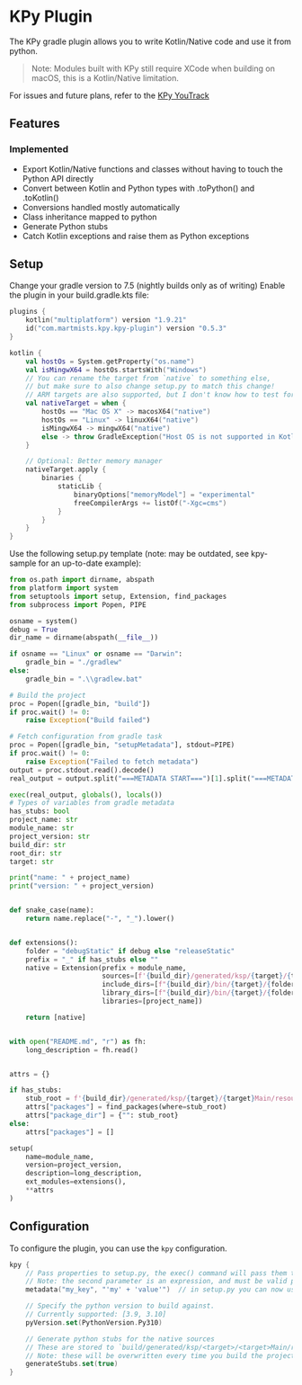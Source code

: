 # KPy Plugin

The KPy gradle plugin allows you to write Kotlin/Native code and use it from python.

> Note: Modules built with KPy still require XCode when building on macOS, this is a Kotlin/Native limitation.

For issues and future plans, refer to the [KPy YouTrack](https://youtrack.martmists.com/issues/KPY)

## Features

### Implemented

- Export Kotlin/Native functions and classes without having to touch the Python API directly
- Convert between Kotlin and Python types with .toPython() and .toKotlin()
- Conversions handled mostly automatically
- Class inheritance mapped to python
- Generate Python stubs
- Catch Kotlin exceptions and raise them as Python exceptions

## Setup

Change your gradle version to 7.5 (nightly builds only as of writing)
Enable the plugin in your build.gradle.kts file:

```kotlin
plugins {
    kotlin("multiplatform") version "1.9.21"
    id("com.martmists.kpy.kpy-plugin") version "0.5.3"
}

kotlin {
    val hostOs = System.getProperty("os.name")
    val isMingwX64 = hostOs.startsWith("Windows")
    // You can rename the target from `native` to something else, 
    // but make sure to also change setup.py to match this change!
    // ARM targets are also supported, but I don't know how to test for them
    val nativeTarget = when {
        hostOs == "Mac OS X" -> macosX64("native")
        hostOs == "Linux" -> linuxX64("native")
        isMingwX64 -> mingwX64("native")
        else -> throw GradleException("Host OS is not supported in Kotlin/Native.")
    }

    // Optional: Better memory manager
    nativeTarget.apply {
        binaries {
            staticLib {
                binaryOptions["memoryModel"] = "experimental"
                freeCompilerArgs += listOf("-Xgc=cms")
            }
        }
    }
}
```

Use the following setup.py template (note: may be outdated, see kpy-sample for an up-to-date example):

```python
from os.path import dirname, abspath
from platform import system
from setuptools import setup, Extension, find_packages
from subprocess import Popen, PIPE

osname = system()
debug = True
dir_name = dirname(abspath(__file__))

if osname == "Linux" or osname == "Darwin":
    gradle_bin = "./gradlew"
else:
    gradle_bin = ".\\gradlew.bat"

# Build the project
proc = Popen([gradle_bin, "build"])
if proc.wait() != 0:
    raise Exception("Build failed")

# Fetch configuration from gradle task
proc = Popen([gradle_bin, "setupMetadata"], stdout=PIPE)
if proc.wait() != 0:
    raise Exception("Failed to fetch metadata")
output = proc.stdout.read().decode()
real_output = output.split("===METADATA START===")[1].split("===METADATA END===")[0]

exec(real_output, globals(), locals())
# Types of variables from gradle metadata
has_stubs: bool
project_name: str
module_name: str
project_version: str
build_dir: str
root_dir: str
target: str

print("name: " + project_name)
print("version: " + project_version)


def snake_case(name):
    return name.replace("-", "_").lower()


def extensions():
    folder = "debugStatic" if debug else "releaseStatic"
    prefix = "_" if has_stubs else ""
    native = Extension(prefix + module_name,
                       sources=[f'{build_dir}/generated/ksp/{target}/{target}Main/resources/entrypoint.cpp'],
                       include_dirs=[f"{build_dir}/bin/{target}/{folder}/"],
                       library_dirs=[f"{build_dir}/bin/{target}/{folder}/"],
                       libraries=[project_name])

    return [native]


with open("README.md", "r") as fh:
    long_description = fh.read()


attrs = {}

if has_stubs:
    stub_root = f'{build_dir}/generated/ksp/{target}/{target}Main/resources'
    attrs["packages"] = find_packages(where=stub_root)
    attrs["package_dir"] = {"": stub_root}
else:
    attrs["packages"] = []

setup(
    name=module_name,
    version=project_version,
    description=long_description,
    ext_modules=extensions(),
    **attrs
)

```

## Configuration

To configure the plugin, you can use the `kpy` configuration.

```kotlin
kpy {
    // Pass properties to setup.py, the exec() command will pass them to the context
    // Note: the second parameter is an expression, and must be valid python.
    metadata("my_key", "'my' + 'value'")  // in setup.py you can now use my_key and it evaluates to 'myvalue'

    // Specify the python version to build against.
    // Currently supported: [3.9, 3.10]
    pyVersion.set(PythonVersion.Py310)

    // Generate python stubs for the native sources
    // These are stored to `build/generated/ksp/<target>/<target>Main/resources/`
    // Note: these will be overwritten every time you build the project
    generateStubs.set(true)
}
```
